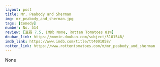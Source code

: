 ```yaml
---
layout: post 
title: Mr. Peabody and Sherman
img: mr_peabody_and_sherman.jpg
tags: [Comedy]
number: No. 514
review: [豆瓣 7.5, IMDb None, Rotten Tomatoes 81%]
douban_link: https://movie.douban.com/subject/3101548/
imdb_link: https://www.imdb.com/title/tt4001058/
rotten_link: https://www.rottentomatoes.com/m/mr_peabody_and_sherman
---
```


None